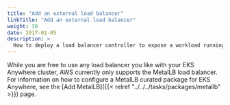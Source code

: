```yaml
---
title: "Add an external load balancer"
linkTitle: "Add an external load balancer"
weight: 30
date: 2017-01-05
description: >
  How to deploy a load balancer controller to expose a workload running in EKS Anywhere
---
```


While you are free to use any load balancer you like with your EKS Anywhere cluster, AWS currently only supports the MetalLB load balancer.
For information on how to configure a MetalLB curated package for EKS Anywhere, see the [Add MetalLB]({{< relref "../../../tasks/packages/metallb" >}}) page.
